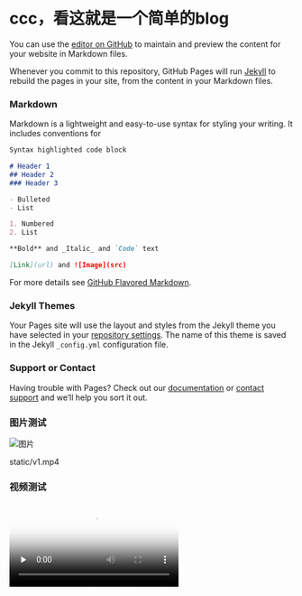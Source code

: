 # ccc，看这就是一个简单的blog

You can use the [editor on GitHub](https://github.com/sujunjie/blog/edit/main/README.md) to maintain and preview the content for your website in Markdown files.

Whenever you commit to this repository, GitHub Pages will run [Jekyll](https://jekyllrb.com/) to rebuild the pages in your site, from the content in your Markdown files.

### Markdown

Markdown is a lightweight and easy-to-use syntax for styling your writing. It includes conventions for

```markdown
Syntax highlighted code block

# Header 1
## Header 2
### Header 3

- Bulleted
- List

1. Numbered
2. List

**Bold** and _Italic_ and `Code` text

[Link](url) and ![Image](src)
```

For more details see [GitHub Flavored Markdown](https://guides.github.com/features/mastering-markdown/).

### Jekyll Themes

Your Pages site will use the layout and styles from the Jekyll theme you have selected in your [repository settings](https://github.com/sujunjie/blog/settings/pages). The name of this theme is saved in the Jekyll `_config.yml` configuration file.

### Support or Contact

Having trouble with Pages? Check out our [documentation](https://docs.github.com/categories/github-pages-basics/) or [contact support](https://support.github.com/contact) and we’ll help you sort it out.

### 图片测试
![图片](https://sujunjie.github.io/blog/static/81f8a509gy1fnjdvkkwgoj20zk0m8ak8.jpg)


static/v1.mp4

### 视频测试
<p>
<video id="video" controls="" preload="none" poster="https://sujunjie.github.io/blog/static/81f8a509gy1fnjdvkkwgoj20zk0m8ak8.jpg">
    <source id="mp4" src="https://sujunjie.github.io/blog/static/v1.mp4" type="video/mp4">
</video>
</p>

